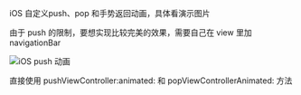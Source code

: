 iOS 自定义push、pop 和手势返回动画，具体看演示图片

由于 push 的限制，要想实现比较完美的效果，需要自己在 view 里加 navigationBar

![iOS push 动画](http://silentcloud.github.io/upload/DTnav.gif)

直接使用 pushViewController:animated: 和 popViewControllerAnimated: 方法